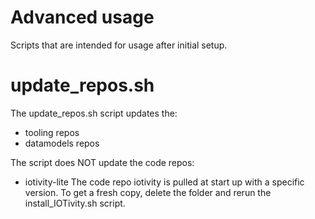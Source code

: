 # Advanced usage
Scripts that are intended for usage after initial setup.

# update_repos.sh
The update_repos.sh script updates the: 
- tooling repos
- datamodels repos

The script does NOT update the code repos:
- iotivity-lite
The code repo iotivity is pulled at start up with a specific version.
To get a fresh copy, delete the folder and rerun the install_IOTivity.sh script.
